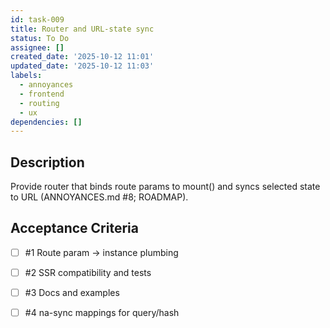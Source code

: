 ```yaml
---
id: task-009
title: Router and URL‑state sync
status: To Do
assignee: []
created_date: '2025-10-12 11:01'
updated_date: '2025-10-12 11:03'
labels:
  - annoyances
  - frontend
  - routing
  - ux
dependencies: []
---
```


## Description

<!-- SECTION:DESCRIPTION:BEGIN -->
Provide router that binds route params to mount() and syncs selected state to URL (ANNOYANCES.md #8; ROADMAP).
<!-- SECTION:DESCRIPTION:END -->

## Acceptance Criteria
<!-- AC:BEGIN -->
- [ ] #1 Route param → instance plumbing
- [ ] #2 SSR compatibility and tests
- [ ] #3 Docs and examples

- [ ] #4 na-sync mappings for query/hash
<!-- AC:END -->
